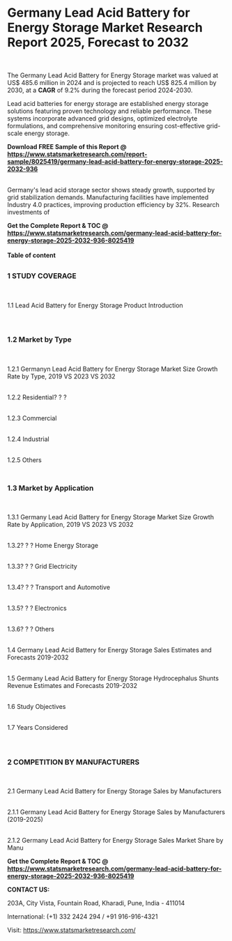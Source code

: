<h1>Germany Lead Acid Battery for Energy Storage Market Research Report 2025, Forecast to 2032</h1><br/><p>The Germany Lead Acid Battery for Energy Storage market was valued at US$ 485.6 million in 2024 and is projected to reach US$ 825.4 million by 2030, at a <strong>CAGR</strong> of 9.2% during the forecast period 2024-2030.</p><p>
 
 Lead acid batteries for energy storage are established energy storage solutions featuring proven technology and reliable performance. These systems incorporate advanced grid designs, optimized electrolyte formulations, and comprehensive monitoring ensuring cost-effective grid-scale energy storage.</p><div><b>Download FREE Sample of this Report @ <a href="https://www.statsmarketresearch.com/download-free-sample/8025419/germany-lead-acid-battery-for-energy-storage-2025-2032-936">https://www.statsmarketresearch.com/report-sample/8025419/germany-lead-acid-battery-for-energy-storage-2025-2032-936</a></b></div><br><p>
 
 Germany's lead acid storage sector shows steady growth, supported by grid stabilization demands. Manufacturing facilities have implemented Industry 4.0 practices, improving production efficiency by 32%. Research investments of</p><div><b>Get the Complete Report & TOC @ <a href="https://www.statsmarketresearch.com/germany-lead-acid-battery-for-energy-storage-2025-2032-936-8025419">https://www.statsmarketresearch.com/germany-lead-acid-battery-for-energy-storage-2025-2032-936-8025419</a></b></div><br><b>Table of content</b><p><h2><span style="font-size:16px"><strong>1 STUDY COVERAGE</strong></span></h2><br />
 
 <p>1.1 Lead Acid Battery for Energy Storage Product Introduction</p><br />
 
 <h2><span style="font-size:16px"><strong>1.2 Market by Type</strong></span></h2><br />
 
 <p>1.2.1 Germanyn Lead Acid Battery for Energy Storage Market Size Growth Rate by Type, 2019 VS 2023 VS 2032<br /><br />
 
 1.2.2 Residential? ? ? <br /><br />
 
 1.2.3 Commercial<br /><br />
 
 1.2.4 Industrial<br /><br />
 
 1.2.5 Others<br /><br />
 
 <h2><span style="font-size:16px"><strong>1.3 Market by Application</strong></span></h2><br />
 
 <p>1.3.1 Germany Lead Acid Battery for Energy Storage Market Size Growth Rate by Application, 2019 VS 2023 VS 2032<br /><br />
 
 1.3.2? ? ? Home Energy Storage<br /><br />
 
 1.3.3? ? ? Grid Electricity<br /><br />
 
 1.3.4? ? ? Transport and Automotive<br /><br />
 
 1.3.5? ? ? Electronics<br /><br />
 
 1.3.6? ? ? Others<br /><br />
 
 1.4 Germany Lead Acid Battery for Energy Storage Sales Estimates and Forecasts 2019-2032<br /><br />
 
 1.5 Germany Lead Acid Battery for Energy Storage Hydrocephalus Shunts Revenue Estimates and Forecasts 2019-2032<br /><br />
 
 1.6 Study Objectives<br /><br />
 
 1.7 Years Considered</p><br />
 
 <h2><span style="font-size:16px"><strong>2 COMPETITION BY MANUFACTURERS</strong></span></h2><br />
 
 <p>2.1 Germany Lead Acid Battery for Energy Storage Sales by Manufacturers<br /><br />
 
 2.1.1 Germany Lead Acid Battery for Energy Storage Sales by Manufacturers (2019-2025)<br /><br />
 
 2.1.2 Germany Lead Acid Battery for Energy Storage Sales Market Share by Manu<br><div><b>Get the Complete Report & TOC @ <a href="https://www.statsmarketresearch.com/germany-lead-acid-battery-for-energy-storage-2025-2032-936-8025419">https://www.statsmarketresearch.com/germany-lead-acid-battery-for-energy-storage-2025-2032-936-8025419</a></b></div></p>
 
 <b>CONTACT US:</b><br>
 
 203A, City Vista, Fountain Road, Kharadi, Pune, India - 411014 <br>
 
 International: (+1) 332 2424 294 / +91 916-916-4321<br>
 
 Visit: <a href="https://www.statsmarketresearch.com/">https://www.statsmarketresearch.com/</a>
 
 <br>